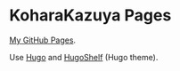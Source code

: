 # KoharaKazuya Pages

[My GitHub Pages](http://koharakazuya.github.io/).

Use [Hugo](http://gohugo.io/) and
[HugoShelf](https://github.com/KoharaKazuya/HugoShelf) (Hugo theme).
